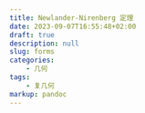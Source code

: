 ```yaml
---
title: Newlander-Nirenberg 定理
date: 2023-09-07T16:55:48+02:00
draft: true
description: null
slug: forms
categories:
    - 几何
tags:
    - 复几何
markup: pandoc
---
```



